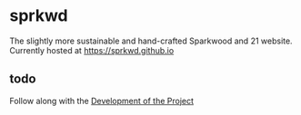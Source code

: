 # sprkwd
 The slightly more sustainable and hand-crafted Sparkwood and 21 website. Currently hosted at https://sprkwd.github.io

 ## todo
 
 Follow along with the [Development of the Project](https://github.com/sprkwd/sprkwd.github.io/projects/1?fullscreen=true)
